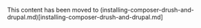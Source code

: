 This content has been moved to (installing-composer-drush-and-drupal.md)[installing-composer-drush-and-drupal.md]

